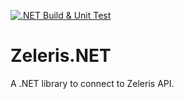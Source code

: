 [![.NET Build & Unit Test](https://github.com/adearriba/Zeleris.NET/actions/workflows/dotnet.yml/badge.svg)](https://github.com/adearriba/Zeleris.NET/actions/workflows/dotnet.yml)

# Zeleris.NET
 A .NET library to connect to Zeleris API.
